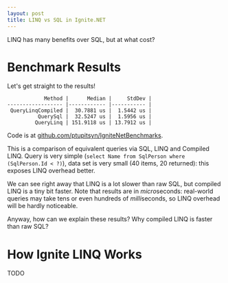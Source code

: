 ```yaml
---
layout: post
title: LINQ vs SQL in Ignite.NET
---
```


LINQ has many benefits over SQL, but at what cost?

# Benchmark Results

Let's get straight to the results!

```
            Method |      Median |     StdDev |
------------------ |------------ |----------- |
 QueryLinqCompiled |  30.7881 us |  1.5442 us |
          QuerySql |  32.5247 us |  1.5956 us |
         QueryLinq | 151.9118 us | 13.7912 us |
```

Code is at [github.com/ptupitsyn/IgniteNetBenchmarks](https://github.com/ptupitsyn/IgniteNetBenchmarks/blob/master/IgniteLinqBenchmark.cs).

This is a comparison of equivalent queries via SQL, LINQ and Compiled LINQ.
Query is very simple (`select Name from SqlPerson where (SqlPerson.Id < ?)`), data set is very small (40 items, 20 returned): this exposes LINQ overhead better.

We can see right away that LINQ is a lot slower than raw SQL, but compiled LINQ is a tiny bit faster.
Note that results are in *micro*seconds: real-world queries may take tens or even hundreds of *milli*seconds, so LINQ overhead will be hardly noticeable.

Anyway, how can we explain these results? Why compiled LINQ is faster than raw SQL?

# How Ignite LINQ Works

TODO

